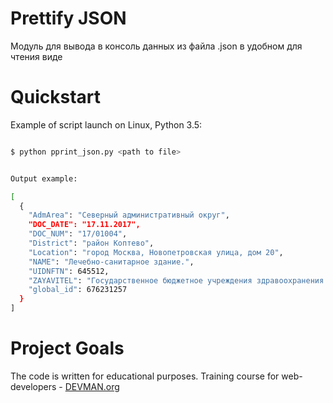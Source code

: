 # Prettify JSON

Модуль для вывода в консоль данных из файла .json в удобном для чтения виде

# Quickstart



Example of script launch on Linux, Python 3.5:

```bash

$ python pprint_json.py <path to file>


Output example:

[
  {
    "AdmArea": "Северный административный округ",
    "DOC_DATE": "17.11.2017",
    "DOC_NUM": "17/01004",
    "District": "район Коптево",
    "Location": "город Москва, Новопетровская улица, дом 20",
    "NAME": "Лечебно-санитарное здание.",
    "UIDNFTN": 645512,
    "ZAYAVITEL": "Государственное бюджетное учреждения здравоохранения города Москвы «Московский научно-практический Центр дерматовенерологии и косметологии Департамента здравоохранения города Москвы»",
    "global_id": 676231257
  }
]

```

# Project Goals

The code is written for educational purposes. Training course for web-developers - [DEVMAN.org](https://devman.org)
